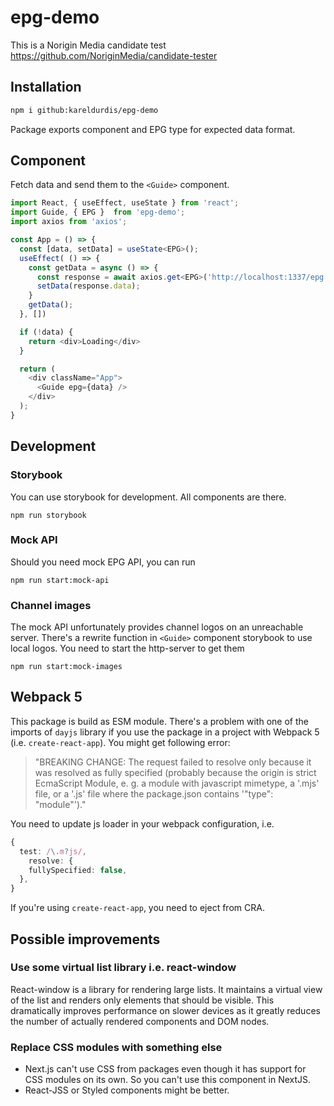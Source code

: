 # epg-demo
This is a Norigin Media candidate test https://github.com/NoriginMedia/candidate-tester 

## Installation

```bash
npm i github:kareldurdis/epg-demo
```
Package exports <Guide> component and EPG type for expected data format.

## Component
Fetch data and send them to the `<Guide>` component.

```typescript jsx
import React, { useEffect, useState } from 'react';
import Guide, { EPG }  from 'epg-demo';
import axios from 'axios';

const App = () => {
  const [data, setData] = useState<EPG>();
  useEffect( () => {
    const getData = async () => {
      const response = await axios.get<EPG>('http://localhost:1337/epg')
      setData(response.data);
    }
    getData();
  }, [])

  if (!data) {
    return <div>Loading</div>
  }

  return (
    <div className="App">
      <Guide epg={data} />
    </div>
  );
}
```

## Development
### Storybook
You can use storybook for development. All components are there.
```shell
npm run storybook
```
### Mock API
Should you need mock EPG API, you can run
```shell
npm run start:mock-api
```
### Channel images
The mock API unfortunately provides channel logos on an unreachable server. There's a rewrite function in `<Guide>` component storybook to use local logos. You need to start the http-server to get them
```shell
npm run start:mock-images
```

## Webpack 5
This package is build as ESM module. There's a problem with one of the imports of `dayjs` library if you use the package in a project with Webpack 5 (i.e. `create-react-app`). You might get following error:

> "BREAKING CHANGE: The request failed to resolve only because it was resolved as fully specified (probably because the origin is strict EcmaScript Module, e. g. a module with javascript mimetype, a '.mjs' file, or a '.js' file where the package.json contains '"type": "module"')."

You need to update js loader in your webpack configuration, i.e.
```typescript
{
  test: /\.m?js/,
    resolve: {
    fullySpecified: false,
  },
}
```
If you're using `create-react-app`, you need to eject from CRA.

## Possible improvements
### Use some virtual list library i.e. react-window
React-window is a library for rendering large lists. It maintains a virtual view of the list and renders only elements that should be visible. This dramatically improves performance on slower devices as it greatly reduces the number of actually rendered components and DOM nodes.
### Replace CSS modules with something else
- Next.js can't use CSS from packages even though it has support for CSS modules on its own. So you can't use this component in NextJS.
- React-JSS or Styled components might be better.
